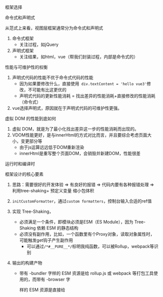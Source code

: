 

框架选择

命令式和声明式

从范式上来看，视图层框架通常分为命令式和声明式

1. 命令式框架
   - 关注过程，如jQuery
2. 声明式框架
   - 关注结果，如html，vue（帮我们封装过程，内部是命令式的）

性能与可维护性的权衡

1. 声明式代码的性能不优于命令式代码的性能
   - 因为如果要修改什么，直接使用` div.textContent = 'hello vue3'`修改，不可能有比这更优的
   - 声明式代码的更新性能消耗 = 找出差异的性能消耗+直接修改的性能消耗（命令式）
2. vue选择声明式，原因就在于声明式代码的可维护性更强。



虚拟 DOM 的性能到底如何

1. 虚拟 DOM，就是为了最小化找出差异这一步的性能消耗而出现的。
2. VDOM性能更好，是与innerHtml的方式对比而言，并且要综合考虑页面大小，变更部分等
   - 由于js运算远远低于DOM重新渲染
   - innerHtml是重写整个页面DOM，会销毁并新建DOM，性能很差

运行时和编译时









框架设计的核心要素

1. 思路：需要很好的开发体验 => 有良好的报错 => 代码内要有各种报错处理 => 利用tree-shaking+ 预定义变量 缩小包体积

2. `initCustomFormatter`，通过`custom formatters`，控制台输入合适的ref值

3. 实现 Tree-Shaking，

   - 必须满足一个条件，即模块必须是ESM（ES Module），因为 Tree-Shaking 依赖 ESM 的静态结构
   - 必须没有副作用，比如，一个函数里有个Proxy对象，读取对象属性时，可能触发get钩子产生副作用
     - 可以通过` /*#__PURE__*/ `标明我纯函数，可以被Rollup，webpack等识别

4. 输出的构建产物

   - 带有 -bundler 字样的 ESM 资源是给 rollup.js 或 webpack 等打包工具使用的，而带有 -browser 字

     样的 ESM 资源是直接给 <script type="module"> 使用的

     - 区别主要是在`__dev__`处理上，bundler的需要把这个处理未`process.env.NODE_ENV `方便复用webpack的配置



Vue.js 3 的设计思路

1. 声明式地描述UI
   - 使用模板来声明式地描述 UI，哪怕是事件，都有与之对应的描述方式
   - js对象也可以描述对象，其实就是Vdom，render函数返回就是一个对象，为了让我们编写Vdom更轻松
2. 渲染器
   - 作用就是把虚拟 DOM 渲染为真实 DOM
   - 本质其实是使用一些我们熟悉的 DOM 操作 API 来完成渲染工作，但其中复杂的是在更新时，需要diff找出需要更新的内容



响应系统

1. 如果修改一个字段值`obj.text`，当值变化后，副作用函数自动重新执行，如果能实现这个目标，则obj就是响应式数据

   ```javascript
   œconst obj = { text: 'hello world' }
   function effect() {
   	// effect 函数的执行会读取 obj.text
   	document.body.innerText = obj.text
   }
   ```

2. 能拦截一个对象属性读取和设置的操作：`Object.defineProperty`与Proxy函数

开发思路

1. 最简单的实现思路

   ```javascript
   // 存储副作用函数的桶
   const bucket = new Set();
   const data = { text: 'hello world' };
   const obj = new Proxy(data, {
       get(target, key) {
           bucket.add(effect);//// 硬编码
           return target[key];
       },
       // 拦截设置操作
       set(target, key, newVal) {
           target[key] = newVal;
           bucket.forEach(fn => fn());
           return true;
       },
   });
   ```

2. 解决硬编码问题：如effect函数，希望可以传入任意函数名，提供一个用来注册副作用函数

   ```javascript
   // 用一个全局变量存储被注册的副作用函数
   let activeEffect;
   // effect 函数用于注册副作用函数
   function effect(fn) {
       activeEffect = fn;
       // 执行副作用函数
       fn();
   }
   ```

3. 解决副作用函数与被操作的目标字段无关系的问题，使用树结构存储

   ```javascript
   data
   	└── ok
   		└── effectFn
   	└── text
   		└── effectFn
   ```

   ![image-20230331100349107](1-框架设计.assets/image-20230331100349107.png)

   - target为每个对象，使用weakMap存储（key只能是对象），内部使用Map存储key与副作用函数

4. 解决条件运算的依赖管理问题

   ```javascript
   const data = { ok: true, text: 'hello world' };
   const obj = new Proxy(data, {});
   effect(() => {
       document.body.innerText = obj.ok ? obj.text : 'not';
   });
   ```

   - 如果`obj.ok = false`时，`obj.text`不应该收集当前effect，值改变也不应该触发当前effect重新执行
   - 解决办法：每次副作用函数执行时（如obj.ok = false赋值时），可以把副作用函数从`obj.text 等`依赖集合中删除
     - 常规想法是，遍历data中的key，然后再遍历每一个的依赖集合，删除对应的副作用函数
     - vue做法，收集依赖时，把依赖集合绑定在`effect.deps上`，这样在删除时，直接遍历deps就可以
   - 注意：根据语言规范，forEach函数遍历时，如果一个值已经被访问过了，但该值被删除并重新添加到集合，会被重新访问，导致死循环，可以使用`(new Set()).forEach()`

5. 解决嵌套effect函数问题：

   - 当组件发生嵌套时，会发生effect 嵌套

     ```javascript
     effect(() => {
         effect(() => {
             temp2 = obj.bar;
         });
         temp1 = obj.foo;
     });
     ```

     - 由于上述使用全局`activeEffect`存储effect函数，内层副作用函数的执行会覆盖 activeEffect 的值，并且永远不会恢复到原来的值（外部的effect值），导致`obj.foo`的依赖是错的

   - 使用函数栈 effectStack解决这个问题

     ```javascript
     // 用一个全局变量存储当前激活的 effect 函数
     let activeEffect;
     // effect 栈
     const effectStack = []; // 新增
     function effect(fn) {
         const effectFn = () => {
             activeEffect = effectFn;
             effectStack.push(effectFn); // 新增
             fn();
             effectStack.pop(); // 新增
             activeEffect = effectStack[effectStack.length - 1]; // 新增
         };
     }
     ```

6. 解决无限递归循环问题

   ```javascript
    effect(() => obj.foo++)
   ```

   - 首先读取 obj.foo 的值，将当前副作用函数收集到“桶”中，接着将其加 1 后再赋值给 obj.foo，此时会触发 trigger 操作，执行当前副作用函数
   - 解决：如果 trigger 触发执行的副作用函数与当前正在执行的副作用函数相同（`effectFn !== activeEffect`），则不触发执行

7. 解决：调度能力

   - 在不修改代码的情况下使，下面的输出位：1，结束了，2

     ```javascript
     const data = { foo: 1 };
     const obj = new Proxy(data, {
         /* ... */
     });
     effect(() => {
         console.log(obj.foo);
     });
     obj.foo++;
     console.log('结束了');
     ```

     - 可以给effect函数传入一个options，允许用户指定调度器（trigger时，有调度器，则优先执行），最终实现可以是：

       ```javascript
       effect(
           () => {
               console.log(obj.foo);
           },
           // options
           {
               // 调度器 scheduler 是一个函数
               scheduler(fn) {
                   // 将副作用函数放到宏任务队列中执行
                   setTimeout(fn);
               },
           }
       );
       ```

       

   

computed

1. effect函数需要支持lazy配置，延迟执行副作用函数

   ```javascript
   function effect(fn, options = {}) {
       const effectFn = () => {};
       // 只有非 lazy 的时候，才执行
       if (!options.lazy) {
           effectFn();
       }
       return effectFn; // 新增
   }
   // 这样就可以在需要的时候手动执行
   const test = effect(fn,{lazy: true})
   effectFn(); // 执行
   // 希望：
   const value = test(); // 实际是fn的返回值
   ```

   - 仅能够手动执行副作用函数意义不大，希望是能能拿到fn的结果，即在`effectFn`执行fn函数并返回结果即可

     ```javascript
     function effect(fn, options = {}) {
         const effectFn = () => {
             const res = fn(); // 新增
             return res; // 新增
         };
         return effectFn; // 新增
     }
     ```

2. 懒计算的computed为：

   ```javascript
   function computed(getter) {
       // 把 getter 作为副作用函数，创建一个 lazy 的 effect
       const effectFn = effect(getter, {
           lazy: true,
       });
       const obj = {
           // 当读取 value 时才执行 effectFn
           get value() {
               return effectFn();
           },
       };
       return obj;
   }
   ```

3. 增加缓存，则非常简单

   ```javascript
   function computed(getter) {
       // value 用来缓存上一次计算的值
       let value;
       // dirty 标志，用来标识是否需要重新计算值，为 true 则意味着“脏”，需要计算
       let dirty = true;
       const effectFn = effect(getter, {
           lazy: true,
       });
       const obj = {
           get value() {
               // 只有“脏”时才计算值，并将得到的值缓存到 value 中
               if (dirty) {
                   value = effectFn();
                   // 将 dirty 设置为 false，下一次访问直接使用缓存到 value 中的值
                   dirty = false;
               }
               return value;
           },
       };
       return obj;
   }
   ```

   - 问题的关键是：何时将dirty设置为true（getter有依赖改变时）

4. 解决：computed嵌套问题

   - 现在的方式，如果在一个副作用函数中调用computed，修改`obj.foo`，副作用函数并不会重新执行

     ```javascript
     const sumRes = computed(() => obj.foo + obj.bar);
     effect(() => {
         // 在该副作用函数中读取 sumRes.value
         console.log(sumRes.value);
     });
     // 修改 obj.foo 的值
     obj.foo++;
     ```

   - 因此，需要手动对数据进行track和trigger

     ```javascript
     function computed(getter) {
         let value;
         let dirty = true;
         const effectFn = effect(getter, {
             lazy: true,
             scheduler() {
                 if (!dirty) {
                     dirty = true;
                     // 当计算属性依赖的响应式数据变化时，手动调用 trigger 函数触发响应;
                     trigger(obj, 'value');
                 }
             },
         });
         const obj = {
             get value() {
                 if (dirty) {
                     value = effectFn();
                     dirty = false;
                 }
                 // 当读取 value 时，手动调用 track 函数进行追踪
                 track(obj, 'value');
                 return value;
             },
         };
         return obj;
     }
     ```

     - 建立的关系为：

       ```javascript
       computed(obj)
       	── value
       		── effectFn
       ```

       

watch

1. 本质是观测响应式数据，执行相应的回调函数，利用scheduler 选项

2. 如何获得新值与旧值呢？利用 effect 函数的lazy 选项

   ```javascript
   function computed(getter) {
       // value 用来缓存上一次计算的值
       let value;
       // dirty 标志，用来标识是否需要重新计算值，为 true 则意味着“脏”，需要计算
       let dirty = true;
       const effectFn = effect(getter, {
           lazy: true,
       });
       const obj = {
           get value() {
               // 只有“脏”时才计算值，并将得到的值缓存到 value 中
               if (dirty) {
                   value = effectFn();
                   // 将 dirty 设置为 false，下一次访问直接使用缓存到 value 中的值
                   dirty = false;
               }
               return value;
           },
       };
       return obj;
   }
   ```

3. 竞态问题

   ```javascript
   let finalData;
   
   watch(obj, async () => {
       // 发送并等待网络请求
       const res = await fetch('/path/to/request');
       // 将请求结果赋值给 data
       finalData = res;
   });
   obj.a = 1;
   obj.b = 2;
   ```

   - 如果a对应的请求晚回来，会导致最终finalData的结果不正确
   - 本质是：只希望最后一个





响应式数据

1. 单纯地拦截 get/set 操作即可。举例来说，如何拦截for...in 循环？track 函数如何追踪拦截到的 for...in 循环









Reflect

提供了访问一个对象属性的默认行为

```javascript
const obj = { foo: 1 }
// 直接读取
console.log(obj.foo) // 1
// 使用 Reflect.get 读取
console.log(Reflect.get(obj, 'foo',receiver)) // 1
```

- 关键在第三个参数上（还有很多其他方面的意义）

但是对于如下数据，根据上面的reactive代码，如果在副作用调用`obj.bar`,会由于this指向问题，this指向obj，而不是Proxy后的对象，导致无法关联副作用函数

```javascript
const obj = {
  foo: 1,
  get bar() {
    // 现在这里的 this 为代理对象 p
    return this.foo
  }
}
```

```javascript
const p = new Proxy(obj, {
    // 拦截读取操作，接收第三个参数 receiver
    get(target, key, receiver) {
        track(target, key);
        // 使用 Reflect.get 返回读取到的属性值
        return Reflect.get(target, key, receiver);
    },
    // 省略部分代码
});
```







如何代理Object

1. 读取操作有：`obj.foo`、`key in obj`、`for...in`

2. `obj.foo`： 使用get拦截函数

3. in操作符

   - 需要check规范是如何实现的，是通过HasProperty，因此可以调用Proxy的has函数

4. `for...in`

   - 也是check规范，使用 ownKeys 拦截函数来拦截 Reflect.ownKeys 操作

   - ownKeys 拦截函数，我们只能拿到目标对象 target，并不能拿到具体的key，因此我们需要虚构一个Key作为标识

     ```javascript
     const obj = { foo: 1 };
     const ITERATE_KEY = Symbol();
     const p = new Proxy(obj, {
         ownKeys(target) {
             // 将副作用函数与 ITERATE_KEY 关联
             track(target, ITERATE_KEY);
             return Reflect.ownKeys(target);
         },
     });
     ```

   - 什么情况下需要触发与 ITERATE_KEY 相关联的副作用函数重新执行呢

     ```javascript
     const obj = { foo: 1 };
     const p = new Proxy(obj, {
     });
     effect(() => {
         for (const key in p) {
             console.log(key); // foo
         }
     });
     ```

     - 如，obj添加属性`obj.bar = 2` ，p从一个属性变为两个，需要执行；但如果只是修改`obj.foo = 2`不应该执行；
     - 因此，响应式代码内部，通过Object.prototype.hasOwnProperty 检查当前操作的属性是否已经存在于目标对象上，如不是则触发与 ITERATE_KEY 相关联的副作用函数

5. 代理delete 操作符

   - 根据规范，delete 操作符的行为依赖[[Delete]] 内部方法，可以使用deleteProperty 拦截
   - 注意，删除key，也需要触发ITERATE_KEY





合理地触发响应

值没有发生变化时，不应该触发响应式

1. 利用===判断oldValue与newValue

2. 由于：NaN !== NaN，需要考虑NaN的特殊性

3. 原型上继承属性的情况，如

   ```javascript
   const obj = {};
   const proto = { bar: 1 };
   const child = reactive(obj);
   const parent = reactive(proto);
   // 使用 parent 作为 child 的原型
   Object.setPrototypeOf(child, parent);
   effect(() => {
       console.log(child.bar); // 1
   });
   // 修改 child.bar 的值，child没这个属性，parent上有
   child.bar = 2; // 会导致副作用函数重新执行两次
   ```

   - 读取 child.bar 的值时，会触发 child 代理对象的 get 拦截函数`Reflect.get(obj, 'bar', receiver)`，但根据规范，child上没有属性时，会调用原型链父级的[[Get]] 方法，即访问`parent.bar`，由于parent也是响应式数据，副作用会被收集到parent上

   - child.bar = 2;设置值时，由于child上没有这个属性，同理根据规范，也会调用父级的[[Set]] 内部方法

   - 如何解决？？屏蔽一次副作用函数执行

     - 不可以用判断是否当前对象有这个属性，因为响应式数据可以不用提前什么添加属性

     - 由于set函数的特殊性，最初设置的是 child.bar的值，所以无论在什么情况下，receiver 都是 child，而 target

       则是变化的，因此只要判断receiver是否为target的代理对象即可（`const child = reactive(obj);`）

       ```javascript
        // child 的 set 拦截函数
        set(target, key, value, receiver) {
            // target 是原始对象 obj
            // receiver 是代理对象 child
        }
       
        // parent 的 set 拦截函数
        set(target, key, value, receiver) {
           // target 是原始对象 proto
           // receiver 仍然是代理对象 child
        }
       ```

     - 解决：在get时，通过raw属性，返回target，在set时，判断receiver.raw === target`，因为chid.raw返回是obj；parent.raw返回的是proto

       ```javascript
       new Proxy(obj, {
           get(target, key, receiver) {
               // 代理对象可以通过 raw 属性访问原始数据
               if (key === 'raw') {
                   return target;
               }
               return Reflect.get(target, key, receiver);
           },
           // 省略其他拦截函数
       });
       new Proxy(obj, {
           set(target, key, newVal, receiver) {
               if (target === receiver.raw) {
                   // 省略其他拦截函数
               }
               // 省略其他拦截函数
           },
       });
       // child.raw === obj
       ```

       - raw属性（为了说明问题），实际上*为了避免与用户传入属性冲突，实际应该使用用 Symbol 类型来代替



浅响应与深响应

1. 上述响应式代码是浅响应

   ```javascript
   const obj = reactive({ foo: { bar: 1 } });
   effect(() => {
       console.log(obj.foo.bar);
   });
   // 修改 obj.foo.bar 的值，并不能触发响应
   obj.foo.bar = 2;
   ```

   - 先读取obj.foo，得到的一个普通对象，即 { bar: 1 }，它并不是一个响应式对象，所以在副作用函数中访问 obj.foo.bar 时，是不能建立响应联系的
   - 解决：在get函数判断一下，如果是对象，则用reactive再包一层

2. 只读

   - 不可以设置或删除属性
   - 没有必要为只读数据建立响应联系，因此只读模式不需要track副作用函数



代理数组

1. 数组对象除了 [[DefineOwnProperty]] 这个内部方法之外，其他内部方法的逻辑都与常规对象相同，数组是一个异质对象，大部分用来代理常规对象的代码对于数组也是生效的

2. 数组的索引与 length

   - 根据规范可得到通过索引设置数组的元素值本质逻辑，可能会隐式地修改 length 的属性值，应该触发与 length 属性相关联的副作用函数；

     ```javascript
     new Proxy(obj, {
         set(target, key, newVal, receiver) {
             const type = Array.isArray(target)
                 ? // 如果代理目标是数组，则检测被设置的索引值是否小于数组长度，
                   // 如果是，则视作 SET 操作，否则是 ADD 操作
                   Number(key) < target.length
                     ? 'SET'
                     : 'ADD'
                 : Object.prototype.hasOwnProperty.call(target, key)
                 ? 'SET'
                 : 'ADD';
             const res = Reflect.set(target, key, newVal, receiver);
             if (target === receiver.raw) {
                 if (oldVal !== newVal && (oldVal === oldVal || newVal === newVal)) {
                     trigger(target, key, type);
                 }
             }
             return res;
         },
         // 省略其他拦截函数
     });
      
     function trigger(target, key, type) {
         // 当操作类型为 ADD 并且目标对象是数组时，应该取出并执行那些与 length属性相关联的副作用函数;
         if (type === 'ADD' && Array.isArray(target)) {
             // 取出与 length 相关联的副作用函数
             const lengthEffects = depsMap.get('length');
             // 将这些副作用函数添加到 effectsToRun 中，待执行
             lengthEffects &&
                 lengthEffects.forEach(effectFn => {
                     if (effectFn !== activeEffect) {
                         effectsToRun.add(effectFn);
                     }
                 });
         }
     }
     
     ```

   - 修改length，会修改数组元素，但如果将 length 属性设置为 100，这并不会影响第 0 个元素，因此如数组长度为10，但设置`a.length =5`，应该>=5的元素执行一遍副作用函数

     ```javascript
     // 为 trigger 函数增加第四个参数，newVal，即新值
     function trigger(target, key, type, newVal) {
         // 如果操作目标是数组，并且修改了数组的 length 属性
         if (Array.isArray(target) && key === 'length') {
             // 对于索引大于或等于新的 length 值的元素，
             // 需要把所有相关联的副作用函数取出并添加到 effectsToRun 中待执行
             depsMap.forEach((effects, key) => {
                 if (key >= newVal) {
                     effects.forEach(effectFn => {
                         if (effectFn !== activeEffect) {
                             effectsToRun.add(effectFn);
                         }
                     });
                 }
             });
         }
     }
     
     ```

3. 遍历数组

   - 无论是为数组添加新元素，还是直接修改数组的长度，本质上都是因为修改了数组的 length 属性。因此可以一旦数组的 length 属性，那么 for...in 循环对数组的遍历结果就会改变

     ```javascript
     new Proxy(obj, {
         // 省略其他拦截函数
         ownKeys(target) {
             // 如果操作目标 target 是数组，则使用 length 属性作为 key 并建立响应联系;
             track(target, Array.isArray(target) ? 'length' : ITERATE_KEY);
             return Reflect.ownKeys(target);
         },
     });
     ```

   - For...of遍历，内部的迭代器会读取数组的 length 属性，由于上述响应式已经涵盖数组长度和元素值改变，副作用函数就会执行的能力，因此不需要改代码

   - 为了避免发生意外的错误，以及性能上的考虑，不应该在副作用函数与 Symbol.iterator 这类 symbol 值之间建立响应联系，

     ```javascript
     new Proxy(obj, {
         get(target, key, receiver) {
             // 添加判断，如果 key 的类型是 symbol，则不进行追踪
             if (typeof key !== 'symbol') {
                 track(target, key);
             }
             return res;
         },
     });
     ```

4. 数组的查找方法

   - includes特殊情况

     ```javascript
     const obj = {};
     const arr = reactive([obj]);
     console.log(arr.includes(arr[0])); // false
     ```

     - 主要reactive函数为，并且在读取arr[0]时，由于元素是obj，响应式函数内部会再用reactive包裹一层，每次都返回新的对象

       ```javascript
       function reactive(obj) {
           // 每次调用 reactive 时，都会创建新的代理对象
           return createReactive(obj);
       }
       ```

     - 解决：使用map对象存储obj对应的reactive

       ```javascript
       // 定义一个 Map 实例，存储原始对象到代理对象的映射
       const reactiveMap = new Map();
       function reactive(obj) {
           // 优先通过原始对象 obj 寻找之前创建的代理对象，如果找到了，直接返回已有的代理对象;
           const existionProxy = reactiveMap.get(obj);
           if (existionProxy) return existionProxy;
           // 否则，创建新的代理对象
           const proxy = createReactive(obj);
           // 存储到 Map 中，从而避免重复创建
           reactiveMap.set(obj, proxy);
           return proxy;
       }
       ```

   - 问题2：

     ```javascript
     const obj = {};
     const arr = reactive([obj]);
     console.log(arr.includes(obj)); // false
     ```

     - 因为 includes 内部的 this 指向的是代理对象 arr，并且在获取数组元素时得到的值也是代理对象，所以拿原始对象 obj 去查找肯定找不到，因此返回 false

     - 解决：重写includes，拦截`arr.includes`，使用自定义函数实现（先在代理对象中进行查找，如果找不到在原数组查找）

       ```javascript
       const originMethod = Array.prototype.includes;
       const arrayInstrumentations = {
           includes(...args) {
               // this 是代理对象，先在代理对象中查找，将结果存储到 res 中
               let res = originMethod.apply(this, args);
               if (res === false) {
                   // res 为 false 说明没找到，通过 this.raw 拿到原始数组，再去其中查找并更新 res 值
                   res = originMethod.apply(this.raw, args);
               }
               // 返回最终结果
               return res;
           },
       };
       new Proxy(obj, {
           // 拦截读取操作
           get(target, key, receiver) {
               // 如果操作的目标对象是数组，并且 key 存在于arrayInstrumentations 上，
               // 那么返回定义在 arrayInstrumentations 上的值
               if (Array.isArray(target) && arrayInstrumentations.hasOwnProperty(key)) {
                   return Reflect.get(arrayInstrumentations, key, receiver);
               }
           },
       });
       ```

       

隐式修改数组长度的原型方法

1. 主要指的是数组的栈方法，例如 push/pop/shift/unshift，以 push 方法为例，根据规范，调用push方法时，既会读取数组的 length 属性值，也会设置数组的 length属性值

   ```javascript
   const arr = reactive([]);
   // 第一个副作用函数
   effect(() => {
       arr.push(1);
   });
   
   // 第二个副作用函数
   effect(() => {
       arr.push(1);
   });
   ```

   - 上述代码会栈溢出，第一函数执行时，push会读取length，建立响应联系；第二个函数执行时，由于又读取length，会把所有副作用函数全部取出执行一遍，导致死循环

   - 解决：因为数组的 push 方法在语义上是修改操作，而非读取操作，所以可以“屏蔽”对 length 属性的读取，从而避免在它与副作用函数之间建立响应联系

     ```javascript
     // 一个标记变量，代表是否进行追踪。默认值为 true，即允许追踪
     let shouldTrack = true;
     // 重写数组的 push 方法
     ['push'].forEach(method => {
         // 取得原始 push 方法
         const originMethod = Array.prototype[method];
         // 重写
         arrayInstrumentations[method] = function (...args) {
             // 在调用原始方法之前，禁止追踪
             shouldTrack = false;
             // push 方法的默认行为
             const res = originMethod.apply(this, args);
             // 在调用原始方法之后，恢复原来的行为，即允许追踪
             shouldTrack = true;
             return res;
         };
     });
     //  track
     function track(target, key) {
         // 当禁止追踪时，直接返回
         if (!activeEffect || !shouldTrack) return;
         // 省略部分代码
     }
     ```

2. 小结：!!!!!重点是要看es规范，函数或for...in方法本质是如何实现的



#### 集合类型数据的响应式方案

如何代理 Set 和 Map

1. set与map的使用方式上与普通对象有些差别，不能像普通对象那样代理，但整体思路是一致的

   ```javascript
   // 普通对象的读取和设置操作
   const obj = { foo: 1 };
   obj.foo; // 读取属性
   obj.foo = 2; // 设置属性
   
   // 用 get/set 方法操作 Map 数据
   const map = new Map();
   map.set('key', 1); // 设置数据
   map.get('key'); // 读取数据
   ```

2. 如需要读取size属性

   ```javascript
   const s = new Set([1, 2, 3]);
   const p = new Proxy(s, {});
   console.log(p.size); // 报错 TypeError: Method get Set.prototype.size called on incompatible receiver
   ```

   - 根据规范，Set.prototype.size 是一个访问器属性，访问size属性，会检查对象内部槽 [[SetData]]，很明显代理对象P并没有，需要把this指向原对象

   - 解决：

     ```javascript
     const s = new Set([1, 2, 3]);
     const p = new Proxy(s, {
         get(target, key, receiver) {
             if (key === 'size') {
                 // 如果读取的是 size 属性
                 // 通过指定第三个参数 receiver 为原始对象 target 从而修复问题
                 return Reflect.get(target, key, target);
             }
         },
     });
     ```

     - size 是属性，是一个访问器属性，而 delete 是一个方法。当访问p.size 时，访问器属性的 getter 函数会立即执行，此时我们可以通过修改 receiver 来改变 getter 函数的 this 的指向

3. 从 Set 中删除数据，`p.delete(1)`，p.delete 时，delete 方法并没有执行，真正使其执行的语句是p.delete(1) 这句函数调用，因此需要通过bind，改变this指向

   ```javascript
   const s = new Set([1, 2, 3]);
   const p = new Proxy(s, {
       get(target, key, receiver) {
           if (key === 'size') {
               return Reflect.get(target, key, target);
           }
           // 将方法与原始数据对象 target 绑定后返回
           return target[key].bind(target);
       },
   });
   // 调用 delete 方法删除值为 1 的元素，正确执行
   p.delete(1);
   ```

建立响应联系

1. 调用 p.add 函数向集合中添加数据。这个行为会间接改变集合的 size 属性值，所以我们期望副作用函数会重新执行
   - 重写add方法，调用trigger方法

避免污染原始数据

1. 解决：原始数据改变时，不应该触发响应式

   ```javascript
   // 原始 Map 对象 m
   const m = new Map();
   // p1 是 m 的代理对象
   const p1 = reactive(m);
   // p2 是另外一个代理对象
   const p2 = reactive(new Map());
   // 为 p1 设置一个键值对，值是代理对象 p2
   p1.set('p2', p2);
   
   effect(() => {
       // 注意，这里我们通过原始数据 m 访问 p2
       console.log(m.get('p2').size);
   });
   // 注意，这里我们通过原始数据 m 为 p2 设置一个键值对 foo --> 1
   m.get('p2').set('foo', 1);
   ```

2. 原因：set方法的实现是：

   ```javascript
   const mutableInstrumentations = {
       set(key, value) {
           const target = this.raw;
           const had = target.has(key);
           const oldValue = target.get(key);
           // 我们把 value 原封不动地设置到原始数据上
           target.set(key, value);
       },
   };
   ```

   - 如果 value 是响应式数据，就意味着设置到原始对象上的也是响应式数据
   - 解决：判断value是否为响应式数据，如果是，则取value.raw赋值



原始值的响应式方案

引入Ref概念

1. 由于 Proxy 的代理目标必须是非原始值，想到唯一的办法就是包一层.

2. 一个办法是，用户每次都声明一个对象放置基本类型值

   ```javascript
   // 类似
   const state = reactive({
      text: 1,
   })
   ```

3. 提供包装类型Ref，将逻辑封装在内部

   ```javascript
   // 封装一个 ref 函数
   function ref(val) {
       // 在 ref 函数内部创建包裹对象
       const wrapper = {
           value: val,
       };
       // 将包裹对象变成响应式数据
       return reactive(wrapper);
   }
   ```

4. 解决：区别Ref值与普通的响应式对象

   - ref内部，使用 Object.defineProperty 为包裹对象 wrapper 定义了一个不可枚举且不可写的属性 __v_isRef，它的值为 true

响应式丢失问题

1. 展开运算符（...）导致响应式丢失

   ```javascript
   // obj 是响应式数据
   const obj = reactive({ foo: 1, bar: 2 });
   
   // 将响应式数据展开到一个新的对象 newObj
   const newObj = {
       ...obj,
   };
   
   effect(() => {
       // 在副作用函数内通过新的对象 newObj 读取 foo 属性值
       console.log(newObj.foo);
   });
   
   // 很显然，此时修改 obj.foo 并不会触发响应
   obj.foo = 0;	
   ```

   - 使用展开运算符得到一个新的对象 newObj，它是一个普通对象
   - 副作用访问的是newObj，一个普通对象，没有响应式能力

2. 解决：可以想办法在读取newobj.foo时，实际能访问`obj.foo`

   ```javascript
   // 改造newObj
   const newObj = {
       foo: {
           get value() {
               return obj.foo;
           },
       },
       bar: {
           get value() {
               return obj.bar;
           },
       },
   };
   // 访问 newObj.value.foo，即可
   ```

   - 因此，可以通过封装函数toRef实现类似能力

     ```javascript
     function toRef(obj, key) {
         const wrapper = {
             get value() {
                 return obj[key];
             },
         };
     
         return wrapper;
     }
     const newObj = {
         foo: toRef(obj, 'foo'),
         bar: toRef(obj, 'bar'),
     };
     ```

   - 为了避免转换的key太多，可以通过循环，封装一个toRefs

自动脱 ref

1. 属性的访问行为，即如果读取的属性是一个 ref，则直接将该 ref 对应的 value 属性值返回

2. 解决：提供一个包装函数，通过判断是否为Ref类型（.__v_isRef），然后进行处理

   ```javascript
   function proxyRefs(target) {
       return new Proxy(target, {
           get(target, key, receiver) {
               const value = Reflect.get(target, key, receiver);
               return value.__v_isRef ? value.value : value;
           },
           set(target, key, newValue, receiver) {
               // 通过 target 读取真实值
               const value = target[key];
               // 如果值是 Ref，则设置其对应的 value 属性值
               if (value.__v_isRef) {
                   value.value = newValue;
                   return true;
               }
               return Reflect.set(target, key, newValue, receiver);
           },
       });
   }
   ```

3. 应用：

   - setup函数的返回，可以使用此函数包裹，这样模板里ref会自动脱ref

   - reactive 函数也有自动脱 ref 的能力

     ```javascript
     const count = ref(0);
     const obj = reactive({ count });
     obj.count; // 0
     ```

     - obj.count 本应该是一个 ref，但由于自动脱 ref能力的存在，无须通过 value 属性即可读取 ref 的值





# 渲染器

渲染器的设计

1. 渲染器的实现直接影响框架的性能

2. 渲染器与响应系统的结合

   ```javascript
   const { effect, ref } = VueReactivity;
   // 简单的渲染器
   function renderer(domString, container) {
       container.innerHTML = domString;
   }
   const count = ref(1);
   effect(() => {
       renderer(`<h1>${count.value}</h1>`, document.getElementById('app'));
   });
   // 数据改变，触发响应式的副作用函数，执行renderer，进行重新渲染
   count.value++;
   ```

3. 基本概念

   - 渲染器的作用是把虚拟 DOM 渲染为特定平台上的真实元素

   - 使用createRenderer创建渲染器，而不是直接使用render函数，渲染器是更加宽泛的概念，它包含渲染

     ```javascript
     function createRenderer() {
         function render(vnode, container) {
             // ...
         }
     
         function hydrate(vnode, container) {
             // ...
         }
         return {
             render,
             hydrate,
         };
     }
     ```

4. 自定义渲染器：将渲染器设计为可配置的“通用”渲染器

   ```javascript
   function mountElement(vnode, container) {
       // 创建 DOM 元素
       const el = document.createElement(vnode.type);
       // 处理子节点，如果子节点是字符串，代表元素具有文本节点
       if (typeof vnode.children === 'string') {
           // 因此只需要设置元素的 textContent 属性即可
           el.textContent = vnode.children;
       }
       // 将元素添加到容器中
       container.appendChild(el);
   }
   ```

   - 通常实现mountElement的思路，但为了使渲染器更通用，可以将Dom的Api通过config传入，这样可以通过定义不同的config.api的实现，实现跨平台应用

     ```javascript
     // 在创建 renderer 时传入配置项
     const renderer = createRenderer({
         // 用于创建元素
         createElement(tag) {
             return document.createElement(tag);
         },
         // 用于设置元素的文本节点
         setElementText(el, text) {
             el.textContent = text;
         },
         // 用于在给定的 parent 下添加指定元素
         insert(el, parent, anchor = null) {
             parent.insertBefore(el, anchor);
         },
     });
     ```

     在 `Chrome 112` 版本正式变为只读属性在 `Chrome 112` 版本正式变为只读属性

正确地设置元素属性

1. 对于普通的 HTML 文件来说，当浏览器解析 HTML 代码后，会自动分析 HTML Attributes 并设置合适的 DOM Properties

   ```javascript
    <button disabled>Button</button>
   ```

   - 浏览器解析html时，会设置el.disabled = true

2. setAttribute 与 el.xxx =xxx的问题

   ```javascript
   // html
   <button disabled>Button</button>
   <button :disabled="false">Button</button>
   // vnode
   const button = {
       type: 'button',
       props: {
           disabled: '',
          // 或者 disabled: false
       },
   };
   ```

   - setAttribute，会将disabled设置为空字符串；false时，由于第二个参数会默认作为string类型，所以会设置为禁用
   - el.disabled = ''，这个属性是boolean类型，浏览器会默认将空字符串转为Boolean类型，即false，但实际用户是想禁用按钮
   - 因此，两种设置属性的方式都有缺陷
   - 解决：优先设置元素的 DOM Properties，但当值为空字符串时，要手动将值矫正为 true

3. 解决：某些属性是只读属性，如el.form，这种情况只能使用setAttribute

   - 这个解决方案本质是经验之谈，对只读属性做特殊处理

     ```javascript
     function shouldSetAsProps(el, key, value) {
         // 特殊处理
         if (key === 'form' && el.tagName === 'INPUT') return false;
         // 兜底
         return key in el;
     }
     ```



class 的处理

1. vue class支持多种模式，string，对象与数组
2. 因此，需要封装一个normalizeClass函数，将不同类型的 class 值正常化为字符串
3. class的设置方式有：setAttribute、el.className 或 el.classList，通过设置1000次，对比class的性能，选用el.className

卸载操作

1. 通过 innerHTML 清空容器，是不严谨的
   - 卸载需要调用一些生命周期函数
   - 元素自定义指令，卸载时要执行
   - innerHTML不会清除DOM上绑定的事件处理函数
2. 解决：根据 vnode 对象获取与其相关联的真实DOM 元素，然后使用原生` parent.removeChild(el)`移除
   - vnode与真实dom建立联系：`const el = vnode.el = createElement(vnode.type)`

事件的处理

1. 如何在Vnode中描述事件

   - 约定props中，以字符串 on 开头的属性都视作事件

2. 如何将事件添加到 DOM 元素：直接调用addEventListener

3. 如何更新事件

   - 方式一：卸载旧事件，add新事件
   - 方式二：绑定一个伪造的事件处理函数 invoker，然后把真正的事件处理函数设置为 invoker.value属性的值

4. 伪造的事件处理函数方式

   ```javascript
   patchProps(el, key, prevValue, nextValue) {
     if (/^on/.test(key)) {
       // 获取为该元素伪造的事件处理函数 invoker
       let invoker = el._vei
       const name = key.slice(2).toLowerCase()
       if (nextValue) {
         if (!invoker) {
           // 如果没有 invoker，则将一个伪造的 invoker 缓存到 el._vei 中
           // vei 是 vue event invoker 的首字母缩写
           invoker = el._vei = (e) => {
             // 当伪造的事件处理函数执行时，会执行真正的事件处理函数
             invoker.value(e)
           }
           // 将真正的事件处理函数赋值给 invoker.value
           invoker.value = nextValue
           // 绑定 invoker 作为事件处理函数
           el.addEventListener(name, invoker)
         } else {
           // 如果 invoker 存在，意味着更新，并且只需要更新 invoker.value 的值即可
           invoker.value = nextValue
         }
       } else if (invoker) {
         // 新的事件绑定函数不存在，且之前绑定的 invoker 存在，则移除绑定
         el.removeEventListener(name, invoker)
       }
     }
   }
   ```

   - 问题1：`el._vei`只能缓存一个事件，因此可以设计为对象形式，`el._vei[key]` ，支持不同事件

   - 问题2：现在一个事件只能绑定一个事件处理函数，因此，需要把vnode.props设计为数组形式

     ```javascript
     const vnode = {
       type: 'p',
       props: {
         onClick: [
           // 第一个事件处理函数
           () => {
             alert('clicked 1');
           },
           // 第二个事件处理函数
           () => {
             alert('clicked 2');
           },
         ],
       },
     };
     ```

     

事件冒泡与更新时机问题

1. 举个例子说明问题：

   ```javascript
   const { effect, ref } = VueReactivity;
   const bol = ref(false);
   effect(() => {
       // 创建 vnode
       const vnode = {
           type: 'div',
           props: bol.value
               ? {
                     onClick: () => {
                         alert('父元素 clicked');
                     },
                 }
               : {},
           children: [
               {
                   type: 'p',
                   props: {
                       onClick: () => {
                           bol.value = true;
                       },
                   },
                   children: 'text',
               },
           ],
       };
       // 渲染 vnode
       renderer.render(vnode, document.querySelector('#app'));
   });
   ```

   - 问题：点击p元素时，父元素也会alert

   - 点击p元素， bol.value 的值被改为 true，由于bol是响应式数据，会触发副作用函数更新，渲染器会为父级 div 元素绑定 click 事件处理函数

   - 解决思路1：自然思路，能否将绑定事件的动作挪到事件冒泡之后，不可以！

     - 无法知道事件冒泡是否完成，以及完成到什么程度

   - 解决：根据触发事件的时间与绑定事件的时间之间的关系，屏蔽触发事件时间后的事件处理函数执行

     ```javascript
     patchProps(el, key, prevValue, nextValue) {
       if (/^on/.test(key)) {
         if (nextValue) {
           if (!invoker) {
             invoker = el._vei[key] = (e) => {
               // e.timeStamp 是事件发生的时间
               // 如果事件发生的时间早于事件处理函数绑定的时间，则不执行事件处理函数
               if (e.timeStamp < invoker.attached) return
               // 省略代码..
             }
           }
         }
       }
     ```



文本节点、注释节点、Fragment

1. vnode.type 的值是字符串类型，则代表它描述的是普通标签，并且该值就代表标签的名称。
2. 但这两个节点不具有标签名称，因此创建 symbol 类型的值（Comment和Text）表示这两个节点
3. Fragment
   - 用于解决述多根节点模板，使用`const Fragment = Symbol()`,作为类型
   - Fragment类型，渲染器只会渲染 Fragment 的子节点，遍历vnode.children即可



## Diff 算法

1. 子节点可能的情况是：没有子节点、文本子节点或一组子节点

2. Diff算法，主要是处理新旧节点都是一组节点的问题

   

DOM 复用与 key 的作用

1. dom复用：新的子节点复用旧的子节点

   - 使用vnode.type做区别？可能对比的节点都是p元素，无法得到如何移动更新
   - 使用key解决

2. DOM 可复用并不意味着不需要更新

   - 如两个vnode拥有相同的 key 值和 vnode.type 属性值，在更新时可以复用 DOM 元素，即只需要通过移动操作来完成更新
   - 但如果有文本等改动，还是会执行patch函数的

3. 找到需要移动的元素

   ![image-20230414194410148](1-框架设计.assets/image-20230414194410148.png)

   - 外循环新列表，内循环旧列表，记录遇到的最大索引
   - 如p-3，内循环最大索引是2；那么p-1的内循环索引是0，小于2，需要移动；

4. 如何移动元素

   - 通过el获取真实dom的引用，利用nextSibling与insertBefore，把元素插入到对应位置

5. 添加新元素

   - 遍历旧元素中是否存在新元素a，位置是index，如果不存在，则是新增元素
   - 则找到pre元素，加在后面；如果未找到，则作为first元素

6. 删除元素

   - 旧节点中，未被使用的节点，循环删除



双端 Diff 算法

1. 上面的方式是最简单的DIFF算法，但效率并不是最高的
2. 新旧列表都有startIndex与endIndex，每次循环头头，头尾（新与旧列表）总共对比四次，寻找可复用节点
3. 添加新元素
   - 新旧列表循环完，如果新列表有元素（通过index判断的），则通过oldStartVnode.el作为锚点挂载
4. 主要的优势：相比于简单Diff算法，移动DOM的次数要更少

快速Diff算法

1. 借鉴了ivi和inferno框架，实际测试要快于双端算法
2. 包含预处理步骤，主要思路对相同文案的内容，不再进行DIFF算法
3. 使用array.fill，构造source数组，用来存储新的一组子节点中的节点在旧的一组子节点中的位置索引，后面将会使用它计算出一个最长递增子序列
   - 最长子序列：假设给定数值序列 [ 0, 8, 4, 12 ]，那么它的最长递增子序列就是 [0, 8, 12]。[0,4,12]也是一个最长子序列，因此最长子序列可能是多个
4. 如果解决两个列表对比循环，时间复杂度为O(n1 * n2)问题
   - 第一个for 循环用来构建索引表，存储的旧：新节点的index值
   - 第二个 for 循环用来遍历旧节点，如果在索引表找不到，则删除













